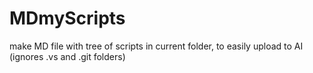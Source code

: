 # MDmyScripts
make MD file with tree of scripts in current folder, to easily upload to AI (ignores .vs and .git folders)
